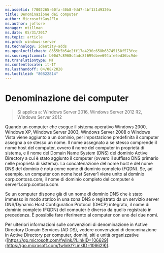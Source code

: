 ```yaml
---
ms.assetid: f7002265-60fa-40b8-9dd7-4bf131d9320a
title: Denominazione dei computer
author: MicrosoftGuyJFlo
ms.author: joflore
manager: mtillman
ms.date: 05/31/2017
ms.topic: article
ms.prod: windows-server
ms.technology: identity-adds
ms.openlocfilehash: 8355b5b54e2ff17a4230c658b63745158f573fce
ms.sourcegitcommit: b00d7c8968c4adc8f699dbee694afe6ed36bc9de
ms.translationtype: MT
ms.contentlocale: it-IT
ms.lasthandoff: 04/08/2020
ms.locfileid: "80822814"
---
```

# <a name="computer-naming"></a>Denominazione dei computer

>Si applica a: Windows Server 2016, Windows Server 2012 R2, Windows Server 2012

Quando un computer che esegue il sistema operativo Windows 2000, Windows XP, Windows Server 2003, Windows Server 2008 o Windows Vista viene aggiunto a un dominio, per impostazione predefinita il computer assegna a se stesso un nome. Il nome assegnato a se stesso comprende il nome host del computer, ovvero il nome del computer in proprietà di sistema, e il nome del Domain Name System (DNS) del dominio Active Directory a cui è stato aggiunto il computer (ovvero il suffisso DNS primario nelle proprietà di sistema). La concatenazione del nome host e del nome DNS del dominio è nota come nome di dominio completo (FQDN). Se, ad esempio, un computer con nome host Server1 viene unito al dominio corp.contoso.com, il nome di dominio completo del computer è server1.corp.contoso.com.  
  
Se un computer dispone già di un nome di dominio DNS che è stato immesso in modo statico in una zona DNS o registrato da un servizio server DNS/Dynamic Host Configuration Protocol (DHCP) integrato, il nome di dominio completo (FQDN) del computer è diverso da quello registrato in precedenza. È possibile fare riferimento al computer con uno dei due nomi.  
  
Per ulteriori informazioni sulle convenzioni di denominazione in Active Directory Domain Services (AD DS), vedere convenzioni di denominazione in Active Directory per computer, domini, siti e unità organizzative ([https://go.microsoft.com/fwlink/?LinkID=106629](https://go.microsoft.com/fwlink/?LinkID=106629)).  
  


